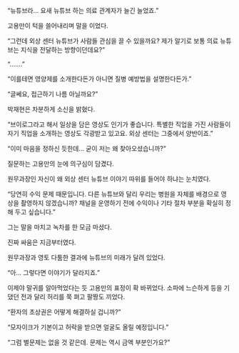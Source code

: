 “뉴튜브라… 요새 뉴튜브 하는 의료 관계자가 늘긴 늘었죠.”

고용만이 턱을 쓸어내리며 말을 이었다.

“그런데 외상 센터 뉴튜브가 사람들 관심을 끌 수 있을까요? 제가 알기로 보통 의료 뉴튜브는 지식을 전달하는 방향이던데요?”

“…….”

“이를테면 영양제를 소개한다든가 아니면 질병 예방법을 설명한다든가.”

“글쎄요, 접근하기 나름 아닐까요?”

박재현은 차분하게 소신을 밝혔다.

“브이로그라고 해서 일상을 담은 영상도 인기가 좋습니다. 특별한 직업을 가진 사람들이 자기 직업을 소개하는 영상도 각광받고 있고요. 외상 센터는 그중에서 양반이죠.”

“이미 마음을 정하신 듯한데… 굳이 저는 왜 찾아오셨습니까?”

질문하는 고용만의 눈에 의구심이 담겼다.

원무과장인 자신이 왜 외상 센터 뉴튜브 이야기 따위를 들어야 하냐는 눈치였다.

“당연히 수익 문제 때문입니다. 다른 뉴튜브와 달리 우리는 병원을 자체를 배경으로 영상을 촬영하지 않겠습니까? 채널을 운영하기 전에 수익이나 기타 절차 부분을 확실히 정해 두고 싶습니다.”

그는 말을 마치고 녹차를 한 모금 마셨다.

진짜 싸움은 지금부터였다.

원무과장과 영토 다툼한 결과에 뉴튜브의 미래가 달려 있었다.

“아… 그렇다면 이야기가 달라지죠.”

이제야 말귀를 알아먹었다는 듯 고용만의 표정이 확 바뀌었다. 소파에 느슨하게 등을 기댔던 전과 달리 허리를 쭉 펴고 팔짱도 끼었다.

“환자의 초상권은 어떻게 해결하실 겁니까?”

“모자이크가 기본이고 허락을 받으면 얼굴도 올릴 예정입니다.”

“그럼 별문제는 없을 것 같은데. 문제는 역시 금액 부분인가요?”
